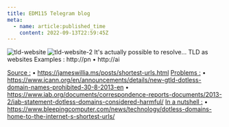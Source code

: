 ```yaml
---
title: EDM115 Telegram blog
meta:
  - name: article:published_time
    content: 2022-09-13T22:59:45Z
---
```


![tld-website](/img/blog/2022/09-13-tld-website.webp)
![tld-website-2](/img/blog/2022/09-13-tld-website-2.webp)
It's actually possible to resolve… TLD as websites
Examples : http://pn • http://ai

<ins>Source :</ins>
• https://jameswillia.ms/posts/shortest-urls.html
<ins>Problems :</ins>
• https://www.icann.org/en/announcements/details/new-gtld-dotless-domain-names-prohibited-30-8-2013-en
• https://www.iab.org/documents/correspondence-reports-documents/2013-2/iab-statement-dotless-domains-considered-harmful/
<ins>In a nutshell :</ins>
• https://www.bleepingcomputer.com/news/technology/dotless-domains-home-to-the-internet-s-shortest-urls/
